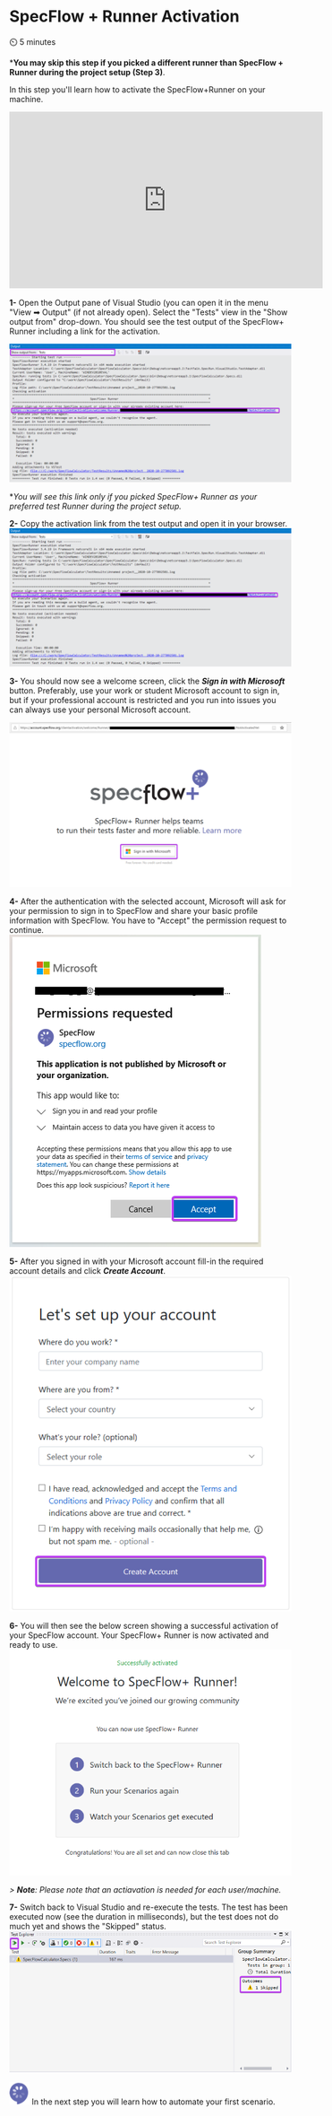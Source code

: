 SpecFlow + Runner Activation
=============================

⏲️ 5 minutes

***You may skip this step if you picked a different runner than SpecFlow + Runner during the project setup (Step 3)**.

In this step you'll learn how to activate the SpecFlow+Runner on your machine.

<iframe width="560" height="315" src="https://www.youtube.com/embed/LHdIAMG8D9U" frameborder="0" allow="accelerometer; autoplay; clipboard-write; encrypted-media; gyroscope; picture-in-picture" allowfullscreen></iframe>


**1-** Open the Output pane of Visual Studio (you can open it in the menu "View ➡ Output" (if not already open). Select the "Tests" view in the "Show output from" drop-down.
You should see the test output of the SpecFlow+ Runner including a link for the activation.

![Runner Output for Activation](../_static/step4/runner_activation.png)

**You will see this link only if you picked SpecFlow+ Runner as your preferred test Runner during the project setup.*

**2-** Copy the activation link from the test output and open it in your browser.  
![Runner Output for Activation](../_static/step5/activation_link.png)

**3-** You should now see a welcome screen, click the ***Sign in with Microsoft*** button. Preferably, use your work or student Microsoft account to sign in, but if your professional account is restricted and you run into issues you can always use your personal Microsoft account.

![Add new project menu](../_static/step5/activation_welcome.png)

**4-** After the authentication with the selected account, Microsoft will ask for your permission to sign in to SpecFlow and share your basic profile information with SpecFlow.
You have to "Accept" the permission request to continue.  
![Add new SpecFlow project](../_static/step5/microsoft_permission_requestedv2.png)  

**5-** After you signed in with your Microsoft account fill-in the required account details and click ***Create Account***.  
![Add new SpecFlow project](../_static/step5/account_setupv2.png)

**6-** You will then see the below screen showing a successful activation of your SpecFlow account. Your SpecFlow+ Runner is now activated and ready to use.
![Add new SpecFlow project](../_static/step5/activation_success.png)

*> **Note**: Please note that an actiavation is needed for each user/machine.*

**7-** Switch back to Visual Studio and re-execute the tests. The test has been executed now (see the duration in milliseconds), but the test does not do much yet and shows the "Skipped" status.  
![Add new SpecFlow project](../_static/step5/test_explorer_test_skippedv2.png)

![Specflow logo](../_static/step1/specflow_logov2.png) In the next step you will learn how to automate your first scenario.